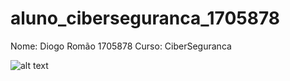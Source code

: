 # aluno_ciberseguranca_1705878
Nome: Diogo Romão 1705878
Curso: CiberSeguranca

![alt text](https://user-images.githubusercontent.com/113999850/191517763-9a1f1716-dc73-4ac6-9032-1e638c9f93c6.png)